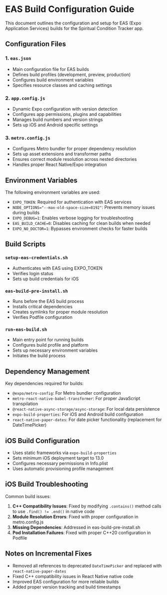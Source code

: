 # EAS Build Configuration Guide

This document outlines the configuration and setup for EAS (Expo Application Services) builds for the Spiritual Condition Tracker app.

## Configuration Files

### 1. `eas.json`
- Main configuration file for EAS builds
- Defines build profiles (development, preview, production)
- Configures build environment variables
- Specifies resource classes and caching settings

### 2. `app.config.js`
- Dynamic Expo configuration with version detection
- Configures app permissions, plugins and capabilities
- Manages build numbers and version strings
- Sets up iOS and Android specific settings

### 3. `metro.config.js`
- Configures Metro bundler for proper dependency resolution
- Sets up asset extensions and transformer paths
- Ensures correct module resolution across nested directories
- Handles proper React Native/Expo integration

## Environment Variables

The following environment variables are used:

- `EXPO_TOKEN`: Required for authentication with EAS services
- `NODE_OPTIONS="--max-old-space-size=8192"`: Prevents memory issues during builds
- `EXPO_DEBUG=1`: Enables verbose logging for troubleshooting
- `EAS_BUILD_CACHE=0`: Disables caching for clean builds when needed
- `EXPO_NO_DOCTOR=1`: Bypasses environment checks for faster builds

## Build Scripts

### `setup-eas-credentials.sh`
- Authenticates with EAS using EXPO_TOKEN
- Verifies login status
- Sets up build credentials for iOS

### `eas-build-pre-install.sh`
- Runs before the EAS build process
- Installs critical dependencies
- Creates symlinks for proper module resolution
- Verifies Podfile configuration

### `run-eas-build.sh`
- Main entry point for running builds
- Configures build profile and platform
- Sets up necessary environment variables
- Initiates the build process

## Dependency Management

Key dependencies required for builds:

- `@expo/metro-config`: For Metro bundler configuration
- `metro-react-native-babel-transformer`: For proper JavaScript transpilation
- `@react-native-async-storage/async-storage`: For local data persistence
- `expo-build-properties`: For iOS and Android build configuration
- `react-native-paper-dates`: For date picker functionality (replacement for DateTimePicker)

## iOS Build Configuration

- Uses static frameworks via `expo-build-properties`
- Sets minimum iOS deployment target to 13.0
- Configures necessary permissions in Info.plist
- Uses automatic provisioning profile management

## iOS Build Troubleshooting

Common build issues:

1. **C++ Compatibility Issues**: Fixed by modifying `.contains()` method calls to use `.find() != .end()` in native code
2. **Module Resolution Errors**: Fixed with proper configuration in metro.config.js
3. **Missing Dependencies**: Addressed in eas-build-pre-install.sh
4. **Pod Installation Failures**: Fixed with proper C++20 configuration in Podfile

## Notes on Incremental Fixes

- Removed all references to deprecated `DateTimePicker` and replaced with `react-native-paper-dates`
- Fixed C++ compatibility issues in React Native native code
- Improved EAS configuration for more reliable builds
- Added proper version tracking and build timestamps